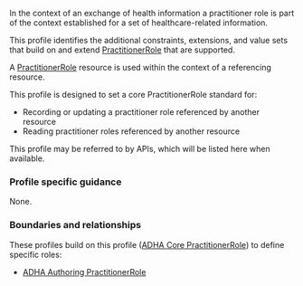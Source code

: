 In the context of an exchange of health information a practitioner role is part of the context established for a set of healthcare-related information.

This profile identifies the additional constraints, extensions, and value sets that build on and extend [PractitionerRole](http://hl7.org/fhir/R4/practitionerrole.html) that are supported. 

A [PractitionerRole](http://hl7.org/fhir/R4/practitionerrole.html) resource is used within the context of a referencing resource. 

This profile is designed to set a core PractitionerRole standard for:
* Recording or updating a practitioner role referenced by another resource
* Reading practitioner roles referenced by another resource

This profile may be referred to by APIs, which will be listed here when available.


### Profile specific guidance
None.


### Boundaries and relationships
These profiles build on this profile ([ADHA Core PractitionerRole](StructureDefinition-dh-practitionerrole-core-1.html)) to define specific roles:
* [ADHA Authoring PractitionerRole](StructureDefinition-dh-practitionerrole-author-1.html)